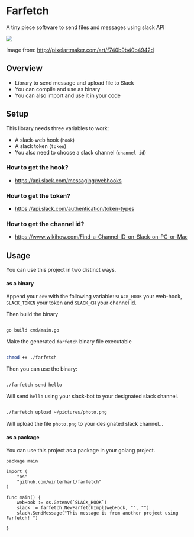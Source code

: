 # Farfetch

A tiny piece software to send files and messages using slack API


![](http://pixelartmaker.com/art/f740b9b40b4942d.png)

Image from: http://pixelartmaker.com/art/f740b9b40b4942d

## Overview

- Library to send message and upload file to Slack
- You can compile and use as binary 
- You can also import and use it in your code

## Setup

This library needs three variables to work:
- A slack-web hook (`hook`)
- A slack token (`token`)
- You also need to choose a slack channel (`channel id`)

### How to get the hook?

- https://api.slack.com/messaging/webhooks

### How to get the token?

- https://api.slack.com/authentication/token-types

### How to get the channel id?

- https://www.wikihow.com/Find-a-Channel-ID-on-Slack-on-PC-or-Mac

## Usage

You can use this project in two distinct ways.

#### as a binary

Append your `env` with the following variable: `SLACK_HOOK` your web-hook, `SLACK_TOKEN` your token 
and `SLACK_CH` your channel id.


Then build the binary

```bash

go build cmd/main.go

```
Make the generated `farfetch` binary file executable
```bash

chmod +x ./farfetch

```
Then you can use the binary:

```bash

./farfetch send hello

```

Will send `hello` using your slack-bot to your designated slack channel. 

```bash

./farfetch upload ~/pictures/photo.png

```

Will upload the file `photo.png` to your designated slack channel...

#### as a package 

You can use this project as a package in your golang project.

```golang
package main

import (
	"os"
	"github.com/winterhart/farfetch"
)

func main() {
	webHook := os.Getenv(`SLACK_HOOK`)
	slack := farfetch.NewFarfetchImpl(webHook, "", "")
	slack.SendMessage("This message is from another project using Farfetch! ")

}

```



